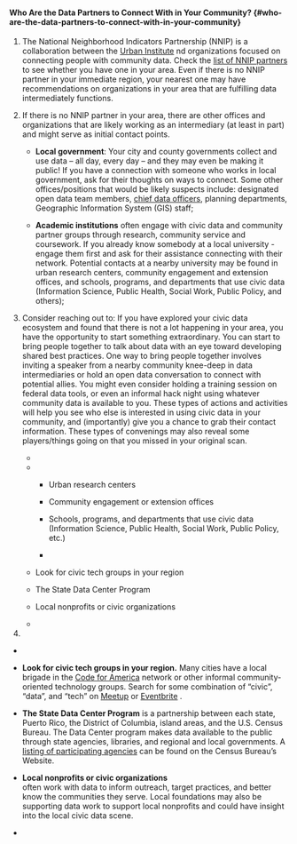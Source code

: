 #### Who Are the Data Partners to Connect With in Your Community? {#who-are-the-data-partners-to-connect-with-in-your-community}

1. The National Neighborhood Indicators Partnership \(NNIP\) is a collaboration between the [Urban Institute](https://www.urban.org/) nd organizations focused on connecting people with community data. Check the [list of NNIP partners](https://www.neighborhoodindicators.org/partners/profiles) to see whether you have one in your area. Even if there is no NNIP partner in your immediate region, your nearest one may have recommendations on organizations in your area that are fulfilling data intermediately functions.

2. If there is no NNIP partner in your area, there are other offices and organizations that are likely working as an intermediary \(at least in part\) and might serve as initial contact points.

   * **Local government**: Your city and county governments collect and use data – all day, every day – and they may even be making it public! If you have a connection with someone who works in local government, ask for their thoughts on ways to connect. Some other offices/positions that would be likely suspects include: designated open data team members, [chief data officers](https://datasmart.ash.harvard.edu/news/article/data-leadership-at-the-executive-level-761), planning departments, Geographic Information System \(GIS\) staff;

   * **Academic institutions** often engage with civic data and community partner groups through research, community service and coursework. If you already know somebody at a local university - engage them first and ask for their assistance connecting with their network. Potential contacts at a nearby university may be found in urban research centers, community engagement and extension offices, and schools, programs, and departments that use civic data \(Information Science, Public Health, Social Work, Public Policy, and others\);

3. Consider reaching out to: If you have explored your civic data ecosystem and found that there is not a lot happening in your area, you have the opportunity to start something extraordinary. You can start to bring people together to talk about data with an eye toward developing shared best practices. One way to bring people together involves inviting a speaker from a nearby community knee-deep in data intermediaries or hold an open data conversation to connect with potential allies. You might even consider holding a training session on federal data tools, or even an informal hack night using whatever community data is available to you. These types of actions and activities will help you see who else is interested in using civic data in your community, and \(importantly\) give you a chance to grab their contact information. These types of convenings may also reveal some players/things going on that you missed in your original scan.

   * 
   * * Urban research centers

     * Community engagement or extension offices

     * Schools, programs, and departments that use civic data \(Information Science, Public Health, Social Work, Public Policy, etc.\)
     * 
   * Look for civic tech groups in your region

   * The State Data Center Program

   * Local nonprofits or civic organizations

   * 

4. 
* 
* **Look for civic tech groups in your region.**
  Many cities have a local brigade in the
  [Code for America](https://brigade.codeforamerica.org/brigade/)
  network or other informal community-oriented technology groups. Search for some combination of “civic”, “data”, and “tech” on
  [Meetup](https://www.meetup.com/)
  or
  [Eventbrite](https://www.eventbrite.com/)
  .
* **The State Data Center Program**
  is a partnership between each state, Puerto Rico, the District of Columbia, island areas, and the U.S. Census Bureau. The Data Center program makes data available to the public through state agencies, libraries, and regional and local governments. A
  [listing of participating agencies](https://www.census.gov/about/partners/sdc/member-network.html)
  can be found on the Census Bureau’s Website.
* **Local nonprofits or civic organizations**  
  often work with data to inform outreach, target practices, and better know the communities they serve. Local foundations may also be supporting data work to support local nonprofits and could have insight into the local civic data scene.

* 


